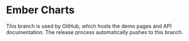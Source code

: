 # Ember Charts

This branch is used by GitHub, which hosts the demo pages and API
documentation. The release process automatically pushes to this branch.
